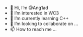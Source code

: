 - 👋 Hi, I’m @Ang1ad
- 👀 I’m interested in WC3
- 🌱 I’m currently learning C++
- 💞️ I’m looking to collaborate on ...
- 📫 How to reach me ...

<!---
Ang1ad/Ang1ad is a ✨ special ✨ repository because its `README.md` (this file) appears on your GitHub profile.
You can click the Preview link to take a look at your changes.
--->
